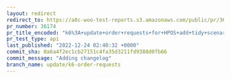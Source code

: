 ```yaml
---
layout: redirect
redirect_to: https://a8c-woo-test-reports.s3.amazonaws.com/public/pr/36174/api/index.html
pr_number: 36174
pr_title_encoded: "k6%3A+update+order+requests+for+HPOS+add+tidy+scenarios"
pr_test_type: api
last_published: "2022-12-24 02:40:32 +0000"
commit_sha: 0a6a4f2ec1cb27151c4fa35d3211fd9388d0fb66
commit_message: "Adding changelog"
branch_name: update/k6-order-requests
---
```

